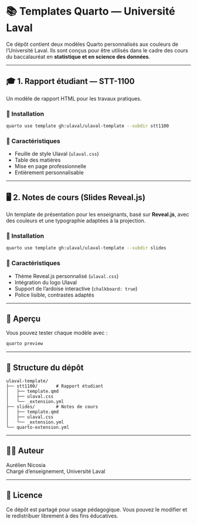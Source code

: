 # 📚 Templates Quarto — Université Laval 

Ce dépôt contient deux modèles Quarto personnalisés aux couleurs de l’Université Laval. Ils sont conçus pour être utilisés dans le cadre des cours du baccalauréat en **statistique et en science des données**.

---

## 🎓 1. Rapport étudiant — STT-1100

Un modèle de rapport HTML pour les travaux pratiques.

### 🔧 Installation

```bash
quarto use template gh:ulaval/ulaval-template --subdir stt1100
```

### 🎨 Caractéristiques

- Feuille de style Ulaval (`ulaval.css`)
- Table des matières
- Mise en page professionnelle
- Entièrement personnalisable

---

## 🖥️ 2. Notes de cours (Slides Reveal.js)

Un template de présentation pour les enseignants, basé sur **Reveal.js**, avec des couleurs et une typographie adaptées à la projection.

### 🔧 Installation

```bash
quarto use template gh:ulaval/ulaval-template --subdir slides
```

### 🎨 Caractéristiques

- Thème Reveal.js personnalisé (`ulaval.css`)
- Intégration du logo Ulaval
- Support de l’ardoise interactive (`chalkboard: true`)
- Police lisible, contrastes adaptés

---

## 🧪 Aperçu

Vous pouvez tester chaque modèle avec :

```bash
quarto preview
```

---

## 📁 Structure du dépôt

```
ulaval-template/
├── stt1100/       # Rapport étudiant
│   ├── template.qmd
│   ├── ulaval.css
│   └── _extension.yml
├── slides/        # Notes de cours
│   ├── template.qmd
│   ├── ulaval.css
│   └── _extension.yml
└── quarto-extension.yml
```

---



## 🧑‍🏫 Auteur

Aurélien Nicosia  
Chargé d’enseignement, Université Laval  

---

## 📜 Licence

Ce dépôt est partagé pour usage pédagogique. Vous pouvez le modifier et le redistribuer librement à des fins éducatives.
